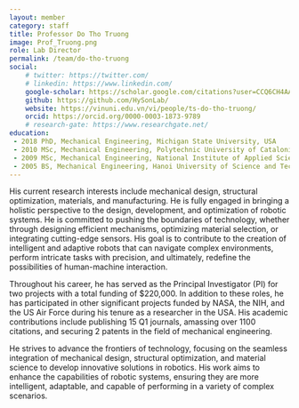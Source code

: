 ```yaml
---
layout: member
category: staff
title: Professor Do Tho Truong
image: Prof_Truong.png
role: Lab Director
permalink: /team/do-tho-truong
social:
    # twitter: https://twitter.com/
    # linkedin: https://www.linkedin.com/
    google-scholar: https://scholar.google.com/citations?user=CCQ6CH4AAAAJ&hl=en
    github: https://github.com/HySonLab/
    website: https://vinuni.edu.vn/vi/people/ts-do-tho-truong/
    orcid: https://orcid.org/0000-0003-1873-9789
    # research-gate: https://www.researchgate.net/
education:
 - 2018 PhD, Mechanical Engineering, Michigan State University, USA
 - 2010 MSc, Mechanical Engineering, Polytechnic University of Catalonia, Barcelona, Spain
 - 2009 MSc, Mechanical Engineering, National Institute of Applied Sciences of Lyon, France
 - 2005 BS, Mechanical Engineering, Hanoi University of Science and Technology, Vietnam
---
```


His current research interests include mechanical design, structural optimization, materials, and manufacturing. He is fully engaged in bringing a holistic perspective to the design, development, and optimization of robotic systems. He is committed to pushing the boundaries of technology, whether through designing efficient mechanisms, optimizing material selection, or integrating cutting-edge sensors. His goal is to contribute to the creation of intelligent and adaptive robots that can navigate complex environments, perform intricate tasks with precision, and ultimately, redefine the possibilities of human-machine interaction.

Throughout his career, he has served as the Principal Investigator (PI) for two projects with a total funding of $220,000. In addition to these roles, he has participated in other significant projects funded by NASA, the NIH, and the US Air Force during his tenure as a researcher in the USA. His academic contributions include publishing 15 Q1 journals, amassing over 1100 citations, and securing 2 patents in the field of mechanical engineering.

He strives to advance the frontiers of technology, focusing on the seamless integration of mechanical design, structural optimization, and material science to develop innovative solutions in robotics. His work aims to enhance the capabilities of robotic systems, ensuring they are more intelligent, adaptable, and capable of performing in a variety of complex scenarios.


